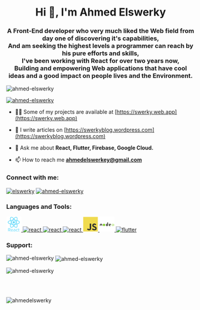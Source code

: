 <h1 align="center">Hi 👋, I'm Ahmed Elswerky</h1>
<h3 align="center">
   A Front-End developer who very much liked the Web field from day one of discovering it's capabilities, <br/>
And am seeking the highest levels a programmer can reach by his pure efforts and skills, <br/>
I've been working with React for over two years now, <br/>
Building and empowering Web applications that have cool ideas and a good impact on people lives and the Environment.
</h3>

<p align="left"> <img src="https://komarev.com/ghpvc/?username=ahmed-elswerky&label=Profile%20views&color=0e75b6&style=flat" alt="ahmed-elswerky" /> </p>

<p align="left"> <a href="https://github.com/ryo-ma/github-profile-trophy"><img src="https://github-profile-trophy.vercel.app/?username=ahmed-elswerky" alt="ahmed-elswerky" /></a> </p>

- 👨‍💻 Some of my projects are available at [https://swerky.web.app](https://swerky.web.app)

- 📝 I write articles on [https://swerkyblog.wordpress.com](https://swerkyblog.wordpress.com)

- 💬 Ask me about **React, Flutter, Firebase, Google Cloud.**

- 📫 How to reach me **ahmedelswerkey@gmail.com**

<h3 align="left">Connect with me:</h3>
<p align="left">
<a href="https://linkedin.com/in/elswerky" target="blank"><img align="center" src="https://raw.githubusercontent.com/rahuldkjain/github-profile-readme-generator/master/src/images/icons/Social/linked-in-alt.svg" alt="elswerky" height="30" width="40" /></a>
<a href="https://stackoverflow.com/users/ahmed-elswerky" target="blank"><img align="center" src="https://raw.githubusercontent.com/rahuldkjain/github-profile-readme-generator/master/src/images/icons/Social/stack-overflow.svg" alt="ahmed-elswerky" height="30" width="40" /></a>
</p>

<h3 align="left">Languages and Tools:</h3>
<p align="left">
<a href="https://reactjs.org/" target="_blank" rel="noreferrer"> <img src="https://raw.githubusercontent.com/devicons/devicon/master/icons/react/react-original-wordmark.svg" alt="react" width="40" height="40"/> </a> 
<a href="https://redux.js.org/" target="_blank" rel="noreferrer"> <img src="https://d33wubrfki0l68.cloudfront.net/0834d0215db51e91525a25acf97433051f280f2f/c30f5/img/redux.svg" alt="react" width="40" height="40"/> </a> 
<a href="https://getbootstrap.com/" target="_blank" rel="noreferrer"> <img src="https://getbootstrap.com/docs/5.2/assets/brand/bootstrap-logo-shadow.png" alt="react" width="40" height="40"/> </a> 
<a href="https://tailwindcss.com/" target="_blank" rel="noreferrer"> <img src="https://res.cloudinary.com/arcjet-media/image/upload/v1608734952/z8hzeszc9eb3sp3vp3qc.jpg" alt="react" width="40" height="40"/> </a> 
<a href="https://developer.mozilla.org/en-US/docs/Web/JavaScript" target="_blank" rel="noreferrer"> <img src="https://raw.githubusercontent.com/devicons/devicon/master/icons/javascript/javascript-original.svg" alt="javascript" width="40" height="40"/> </a> 
<a href="https://nodejs.org" target="_blank" rel="noreferrer"> <img src="https://raw.githubusercontent.com/devicons/devicon/master/icons/nodejs/nodejs-original-wordmark.svg" alt="nodejs" width="40" height="40"/> </a> 
<a href="https://flutter.dev" target="_blank" rel="noreferrer"> <img src="https://www.vectorlogo.zone/logos/flutterio/flutterio-icon.svg" alt="flutter" width="40" height="40"/> </a>
</p>

<h3 align="left">Support:</h3>

<p><img align="left" src="https://github-readme-stats.vercel.app/api/top-langs?username=ahmed-elswerky&show_icons=true&locale=en&layout=compact" alt="ahmed-elswerky" /></p>

<p>&nbsp;<img align="center" src="https://github-readme-stats.vercel.app/api?username=ahmed-elswerky&show_icons=true&locale=en" alt="ahmed-elswerky" /></p>

<p><img align="center" src="https://github-readme-streak-stats.herokuapp.com/?user=ahmed-elswerky&" alt="ahmed-elswerky" /></p>

<br><br>

<p><a href="https://www.buymeacoffee.com/ahmedelswerky"> <img align="left" src="https://cdn.buymeacoffee.com/buttons/v2/default-yellow.png" height="50" width="210" alt="ahmedelswerky" /></a></p>

